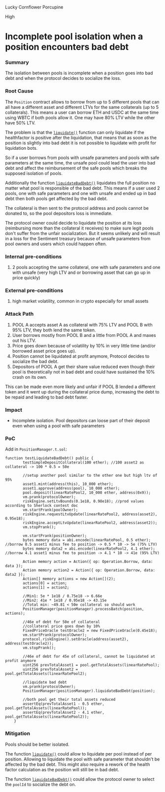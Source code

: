 Lucky Cornflower Porcupine

High

# Incomplete pool isolation when a position encounters bad debt

### Summary

The isolation between pools is incomplete when a position goes into bad debt and when the protocol decides to socialize the loss.

### Root Cause

The `Position` contract allows to borrow from up to 5 different pools that can all have a different asset and different LTVs for the same collaterals (up to 5 collaterals). This means a user can borrow ETH and USDC at the same time using WBTC if both pools allow it. One may have 80% LTV while the other have 50% LTV.

The problem is that the [`liquidate()`](https://github.com/sherlock-audit/2024-08-sentiment-v2/blob/0b472f4bffdb2c7432a5d21f1636139cc01561a5/src/PositionManager.sol#L430-L430) function can only liquidate if the healthfactor is positive after the liquidation, that means that as soon as the position is slightly into bad debt it is not possible to liquidate with profit for liquidation bots.

So if a user borrows from pools with unsafe parameters and pools with safe parameters at the same time, the unsafe pool could lead the user into bad debt and affect the reimbursement of the safe pools which breaks the supposed isolation of pools.

Additionally the function [`liquidateBadDebt()`](https://github.com/sherlock-audit/2024-08-sentiment-v2/blob/0b472f4bffdb2c7432a5d21f1636139cc01561a5/src/PositionManager.sol#L446-L446) liquidates the full position no matter what pool is responsible of the bad debt. This means if a user used 2 pools, one with safe parameters and one with unsafe and ended up in bad debt then both pools get affected by the bad debt.

The collateral is then sent to the protocol address and pools cannot be donated to, so the pool depositors loss is immediate.

The protocol owner could decide to liquidate the position at its loss (reimbursing more than the collateral it receives) to make sure legit pools don't suffer from the unfair socialization. But it seems unlikely and will result in a loss for the Sentiment treasury because of unsafe parameters from pool owners and users which could happen often.

### Internal pre-conditions

1. 2 pools accepting the same collateral, one with safe parameters and one with unsafe (very high LTV and or borrowing asset that can go up in price quickly)

### External pre-conditions

1. high market volatility, common in crypto especially for small assets

### Attack Path

1. POOL A accepts asset A as collateral with 75% LTV and POOL B with 95% LTV, they both lend the same token.
2. User borrows mostly from POOL B and a little from POOL A and maxes out his LTV.
3. Price goes down because of volatility by 10% in very little time (and/or borrowed asset price goes up).
4. Position cannot be liquidated at profit anymore, Protocol decides to socialize the bad debt.
5. Depositors of POOL A get their share value reduced even though their pool is theoretically not in bad debt and could have sustained the 10% crash on its own.

This can be made even more likely and unfair if POOL B lended a different token and it went up during the collateral price dump, increasing the debt to be repaid and leading to bad debt faster.

### Impact

- Incomplete isolation. Pool depositors can loose part of their deposit even when using a pool with safe parameters

### PoC

Add in `PositionManager.t.sol`:
```solidity
function testLiquidateBadDebt() public {
        testSimpleDepositCollateral(100 ether); //100 asset2 as collateral -> 100 * 0.5 = 50e

        //setup another pool similar to the other one but high ltv of 95%
        asset1.mint(address(this), 10_000 ether);
        asset1.approve(address(pool), 10_000 ether);
        pool.deposit(linearRatePool2, 10_000 ether, address(0x9));
        vm.prank(protocolOwner);
        riskEngine.setLtvBounds(0.1e18, 0.98e18); //prod values according to Sherlock contest doc
        vm.startPrank(poolOwner);
        riskEngine.requestLtvUpdate(linearRatePool2, address(asset2), 0.95e18);
        riskEngine.acceptLtvUpdate(linearRatePool2, address(asset2));
        vm.stopPrank();

        vm.startPrank(positionOwner);
        bytes memory data = abi.encode(linearRatePool, 0.5 ether); //borrow 0.5 asset1 minus fee to position -> 0.5 * 10 -> 5e (75% LTV)
        bytes memory data2 = abi.encode(linearRatePool2, 4.1 ether); //borrow 4.1 asset1 minus fee to position -> 4.1 * 10 -> 41e (95% LTV)

        Action memory action = Action({ op: Operation.Borrow, data: data });
        Action memory action2 = Action({ op: Operation.Borrow, data: data2 });
        Action[] memory actions = new Action[](2);
        actions[0] = action;
        actions[1] = action2;

        //Min1: 5e * 1e18 / 0.75e18 -> 6.66e
        //Min2: 41e * 1e18 / 0.95e18 -> 43.15e
        //Total min: ~49.81 < 50e collateral so should work
        PositionManager(positionManager).processBatch(position, actions);

        //46e of debt for 50e of collateral
        //collateral price goes down by 10%
        FixedPriceOracle testOracle2 = new FixedPriceOracle(0.45e18);
        vm.startPrank(protocolOwner);
        protocol.riskEngine().setOracle(address(asset2), address(testOracle2));
        vm.stopPrank();

        //46e of debt for 45e of collateral, cannot be liquidated at profit anymore
        uint256 prevTotalAsset1 = pool.getTotalAssets(linearRatePool);
        uint256 prevTotalAsset2 = pool.getTotalAssets(linearRatePool2);

        //liquidate bad debt
        vm.prank(protocolOwner);
        PositionManager(positionManager).liquidateBadDebt(position);

        //both pool get their total assets reduced
        assertEq(prevTotalAsset1 - 0.5 ether, pool.getTotalAssets(linearRatePool));
        assertEq(prevTotalAsset2 - 4.1 ether, pool.getTotalAssets(linearRatePool2));
    }
```

### Mitigation

Pools should be better isolated.

The function [`liquidate()`](https://github.com/sherlock-audit/2024-08-sentiment-v2/blob/0b472f4bffdb2c7432a5d21f1636139cc01561a5/src/PositionManager.sol#L430-L430) could allow to liquidate per pool instead of per position. Allowing to liquidate the pool with safe parameter that shouldn't be affected by the bad debt.
This might also require a rework of the health factor calculation as the position will still be in bad debt.

The function [`liquidateBadDebt()`](https://github.com/sherlock-audit/2024-08-sentiment-v2/blob/0b472f4bffdb2c7432a5d21f1636139cc01561a5/src/PositionManager.sol#L446-L446) could allow the protocol owner to select the `poolId` to socialize the debt on.